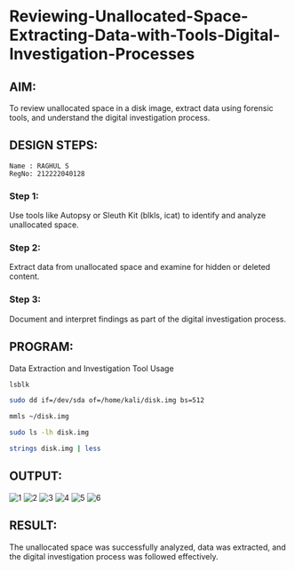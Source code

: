 # Reviewing-Unallocated-Space-Extracting-Data-with-Tools-Digital-Investigation-Processes
## AIM:
To review unallocated space in a disk image, extract data using forensic tools, and understand the digital investigation process.

## DESIGN STEPS:
```
Name : RAGHUL S
RegNo: 212222040128
```
### Step 1:
Use tools like Autopsy or Sleuth Kit (blkls, icat) to identify and analyze unallocated space.

### Step 2:
Extract data from unallocated space and examine for hidden or deleted content.

### Step 3:
Document and interpret findings as part of the digital investigation process.

## PROGRAM:
Data Extraction and Investigation Tool Usage
```bash
lsblk
```

```bash
sudo dd if=/dev/sda of=/home/kali/disk.img bs=512
```

```bash
mmls ~/disk.img
```
```bash
sudo ls -lh disk.img
```
```bash
strings disk.img | less

```

## OUTPUT:
![1](https://github.com/user-attachments/assets/c551a099-0d50-44fd-85cc-69b16b7f5ac4)
![2](https://github.com/user-attachments/assets/2295c29c-1bc3-405d-93bc-83df217e6f8e)
![3](https://github.com/user-attachments/assets/84451d10-f4a3-4140-bf2c-9d5e9653b46d)
![4](https://github.com/user-attachments/assets/8cc76d1c-97a5-45ac-8b91-0e241bcf00b9)
![5](https://github.com/user-attachments/assets/35825d2e-0d03-47a5-bb9e-f6317b738624)
![6](https://github.com/user-attachments/assets/b4303e51-d065-49bf-b3e0-8f4522a38229)





## RESULT:
The unallocated space was successfully analyzed, data was extracted, and the digital investigation process was followed effectively.
